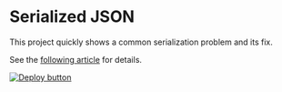 # Serialized JSON

This project quickly shows a common serialization problem and its fix.

See the [following article](???) for details.

[![Deploy button](http://azuredeploy.net/deploybutton.png)](https://portal.azure.com/#create/Microsoft.Template/uri/https:%2F%2Fraw.githubusercontent.com%2Fvplauzon%2Flogic-apps%2Fmaster%2Fserialized-json%2Fdeploy.json)

